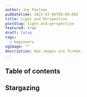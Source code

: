 ```yaml
---
author: Joy Paulsen
pubDatetime: 2023-03-06T00:00:00Z
title: Light and Perspective
postSlug: light-and-perspective
featured: true
draft: false
tags:
  - beginners
ogImage: ""
description: How images are formed.
---
```


## Table of contents

## Stargazing
